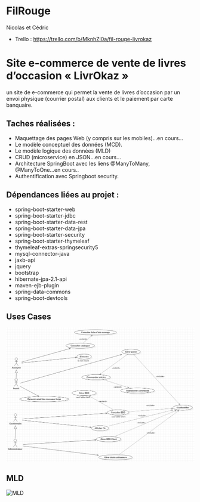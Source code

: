 # FilRouge
Nicolas et Cédric
* Trello : https://trello.com/b/MknhZi0a/fil-rouge-livrokaz

# Site e-commerce de vente de livres d’occasion « LivrOkaz »
un site de e-commerce qui permet la
vente de livres d’occasion par un envoi physique (courrier postal) aux clients et le paiement par carte banquaire.

## Taches réalisées :
* Maquettage des pages Web (y compris sur les mobiles)...en cours...
* Le modèle conceptuel des données (MCD).
* Le modèle logique des données (MLD)
* CRUD (microservice) en JSON...en cours...
* Architecture SpringBoot avec les liens @ManyToMany, @ManyToOne...en cours..
* Authentification avec Springboot security.

## Dépendances liées au projet : 

* spring-boot-starter-web
* spring-boot-starter-jdbc
* spring-boot-starter-data-rest
* spring-boot-starter-data-jpa
* spring-boot-starter-security
* spring-boot-starter-thymeleaf
* thymeleaf-extras-springsecurity5
* mysql-connector-java
* jaxb-api
* jquery
* bootstrap
* hibernate-jpa-2.1-api
* maven-ejb-plugin
* spring-data-commons
* spring-boot-devtools

## Uses Cases

![UC](Diagrammes/UsesCase.JPG)

## MLD
![MLD](Diagrammes/MLD_Livrokaz2.PNG)
